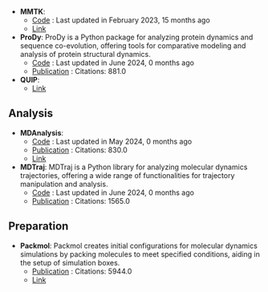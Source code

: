 - **MMTK**: 
	- [Code](https://github.com/khinsen/mmtk) : Last updated in February 2023, 15 months ago
	- [Link](http://dirac.cnrs-orleans.fr/MMTK/)
- **ProDy**: ProDy is a Python package for analyzing protein dynamics and sequence co-evolution, offering tools for comparative modeling and analysis of protein structural dynamics.
	- [Code](https://github.com/prody/ProDy) : Last updated in June 2024, 0 months ago
	- [Publication](https://doi.org/10.1093/bioinformatics/btr168) : Citations: 881.0
- **QUIP**: 
	- [Link](http://libatoms.github.io/QUIP/)

## Analysis
- **MDAnalysis**: 
	- [Code](https://github.com/MDAnalysis/mdanalysis) : Last updated in May 2024, 0 months ago
	- [Publication](https://doi.org/10.25080/majora-629e541a-00e) : Citations: 830.0
	- [Link](http://www.mdanalysis.org/)
- **MDTraj**: MDTraj is a Python library for analyzing molecular dynamics trajectories, offering a wide range of functionalities for trajectory manipulation and analysis.
	- [Code](https://github.com/simtk/mdtraj) : Last updated in June 2024, 0 months ago
	- [Publication](https://doi.org/10.1016/j.bpj.2015.08.015) : Citations: 1565.0

## Preparation
- **Packmol**: Packmol creates initial configurations for molecular dynamics simulations by packing molecules to meet specified conditions, aiding in the setup of simulation boxes.
	- [Publication](https://doi.org/10.1002/jcc.21224) : Citations: 5944.0
	- [Link](https://m3g.github.io/packmol/)
